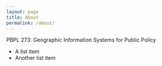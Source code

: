 ```yaml
---
layout: page
title: About
permalink: /about/
---
```


PBPL 273: Geographic Information Systems for Public Policy

* A list item
* Another list item
